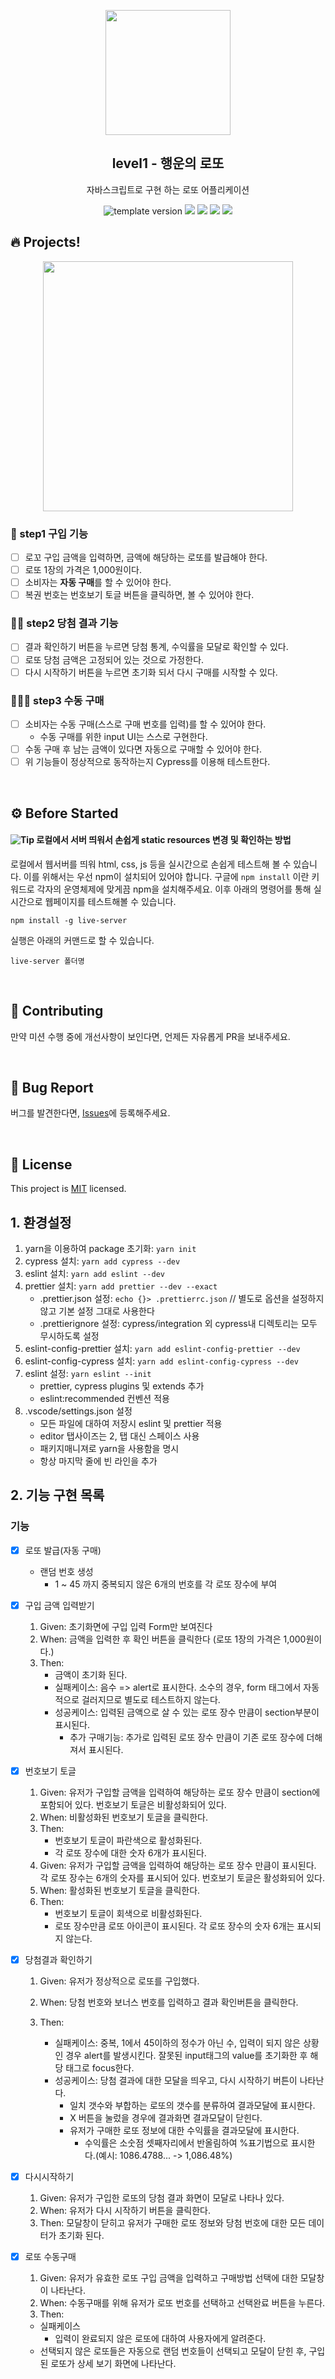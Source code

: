 <p align="middle" >
  <img width="200px;" src="./src/images/lotto_ball.png"/>
</p>
<h2 align="middle">level1 - 행운의 로또</h2>
<p align="middle">자바스크립트로 구현 하는 로또 어플리케이션</p>
<p align="middle">
<img src="https://img.shields.io/badge/version-1.0.0-blue?style=flat-square" alt="template version"/>
<img src="https://img.shields.io/badge/language-html-red.svg?style=flat-square"/>
<img src="https://img.shields.io/badge/language-css-blue.svg?style=flat-square"/>
<img src="https://img.shields.io/badge/language-js-yellow.svg?style=flat-square"/>
<a href="https://github.com/daybrush/moveable/blob/master/LICENSE" target="_blank">
  <img src="https://img.shields.io/github/license/daybrush/moveable.svg?style=flat-square&label=license&color=08CE5D"/>
  </a>
</p>

## 🔥 Projects!

<p align="middle">
  <img width="400" src="./src/images/lotto_ui.png">
</p>

### 🎯 step1 구입 기능

- [ ] 로꼬 구입 금액을 입력하면, 금액에 해당하는 로또를 발급해야 한다.
- [ ] 로또 1장의 가격은 1,000원이다.
- [ ] 소비자는 **자동 구매**를 할 수 있어야 한다.
- [ ] 복권 번호는 번호보기 토글 버튼을 클릭하면, 볼 수 있어야 한다.

### 🎯🎯 step2 당첨 결과 기능

- [ ] 결과 확인하기 버튼을 누르면 당첨 통계, 수익률을 모달로 확인할 수 있다.
- [ ] 로또 당첨 금액은 고정되어 있는 것으로 가정한다.
- [ ] 다시 시작하기 버튼을 누르면 초기화 되서 다시 구매를 시작할 수 있다.

### 🎯🎯🎯 step3 수동 구매

- [ ] 소비자는 수동 구매(스스로 구매 번호를 입력)를 할 수 있어야 한다.
  - 수동 구매를 위한 input UI는 스스로 구현한다.
- [ ] 수동 구매 후 남는 금액이 있다면 자동으로 구매할 수 있어야 한다.
- [ ] 위 기능들이 정상적으로 동작하는지 Cypress를 이용해 테스트한다.

<br>

## ⚙️ Before Started

#### <img alt="Tip" src="https://img.shields.io/static/v1.svg?label=&message=Tip&style=flat-square&color=673ab8"> 로컬에서 서버 띄워서 손쉽게 static resources 변경 및 확인하는 방법

로컬에서 웹서버를 띄워 html, css, js 등을 실시간으로 손쉽게 테스트해 볼 수 있습니다. 이를 위해서는 우선 npm이 설치되어 있어야 합니다. 구글에 `npm install` 이란 키워드로 각자의 운영체제에 맞게끔 npm을 설치해주세요. 이후 아래의 명령어를 통해 실시간으로 웹페이지를 테스트해볼 수 있습니다.

```
npm install -g live-server
```

실행은 아래의 커맨드로 할 수 있습니다.

```
live-server 폴더명
```

<br>

## 👏 Contributing

만약 미션 수행 중에 개선사항이 보인다면, 언제든 자유롭게 PR을 보내주세요.

<br>

## 🐞 Bug Report

버그를 발견한다면, [Issues](https://github.com/woowacourse/javascript-lotto/issues)에 등록해주세요.

<br>

## 📝 License

This project is [MIT](https://github.com/woowacourse/javascript-lotto/blob/main/LICENSE) licensed.

## 1. 환경설정

1. yarn을 이용하여 package 초기화: `yarn init`
2. cypress 설치: `yarn add cypress --dev`
3. eslint 설치: `yarn add eslint --dev`
4. prettier 설치: `yarn add prettier --dev --exact`
   - .prettier.json 설정: `echo {}> .prettierrc.json` // 별도로 옵션을 설정하지 않고 기본 설정 그대로 사용한다
   - .prettierignore 설정: cypress/integration 외 cypress내 디렉토리는 모두 무시하도록 설정
5. eslint-config-prettier 설치: `yarn add eslint-config-prettier --dev`
6. eslint-config-cypress 설치: `yarn add eslint-config-cypress --dev`
7. eslint 설정: `yarn eslint --init`
   - prettier, cypress plugins 및 extends 추가
   - eslint:recommended 컨벤션 적용
8. .vscode/settings.json 설정
   - 모든 파일에 대하여 저장시 eslint 및 prettier 적용
   - editor 탭사이즈는 2, 탭 대신 스페이스 사용
   - 패키지매니져로 yarn을 사용함을 명시
   - 항상 마지막 줄에 빈 라인을 추가

## 2. 기능 구현 목록

### 기능

- [x] 로또 발급(자동 구매)
  - 랜덤 번호 생성
    - 1 ~ 45 까지 중복되지 않은 6개의 번호를 각 로또 장수에 부여
- [x] 구입 금액 입력받기

  1. Given: 초기화면에 구입 입력 Form만 보여진다
  2. When: 금액을 입력한 후 확인 버튼을 클릭한다 (로또 1장의 가격은 1,000원이다.)
  3. Then:
     - 금액이 초기화 된다.
     - 실패케이스: 음수 => alert로 표시한다. 소수의 경우, form 태그에서 자동적으로 걸러지므로 별도로 테스트하지 않는다.
     - 성공케이스: 입력된 금액으로 살 수 있는 로또 장수 만큼이 section부분이 표시된다.
       - 추가 구매기능: 추가로 입력된 로또 장수 만큼이 기존 로또 장수에 더해져서 표시된다.

- [x] 번호보기 토글

  1. Given: 유저가 구입할 금액을 입력하여 해당하는 로또 장수 만큼이 section에 포함되어 있다. 번호보기 토글은 비활성화되어 있다.
  2. When: 비활성화된 번호보기 토글을 클릭한다.
  3. Then:
     - 번호보기 토글이 파란색으로 활성화된다.
     - 각 로또 장수에 대한 숫자 6개가 표시된다.
  4. Given: 유저가 구입할 금액을 입력하여 해당하는 로또 장수 만큼이 표시된다. 각 로또 장수는 6개의 숫자를 표시되어 있다. 번호보기 토글은 활성화되어 있다.
  5. When: 활성화된 번호보기 토글을 클릭한다.
  6. Then:
     - 번호보기 토글이 회색으로 비활성화된다.
     - 로또 장수만큼 로또 아이콘이 표시된다. 각 로또 장수의 숫자 6개는 표시되지 않는다.

- [x] 당첨결과 확인하기

  1. Given: 유저가 정상적으로 로또를 구입했다.
  2. When: 당첨 번호와 보너스 번호를 입력하고 결과 확인버튼을 클릭한다.
  3. Then:

     - 실패케이스: 중복, 1에서 45이하의 정수가 아닌 수, 입력이 되지 않은 상황인 경우 alert를 발생시킨다. 잘못된 input태그의 value를 초기화한 후 해당 태그로 focus한다.
     - 성공케이스: 당첨 결과에 대한 모달을 띄우고, 다시 시작하기 버튼이 나타난다.
       - 일치 갯수와 부합하는 로또의 갯수를 분류하여 결과모달에 표시한다.
       - X 버튼을 눌렀을 경우에 결과화면 결과모달이 닫힌다.
       - 유저가 구매한 로또 정보에 대한 수익률을 결과모달에 표시한다.
         - 수익률은 소숫점 셋째자리에서 반올림하여 %표기법으로 표시한다.(예시: 1086.4788... -> 1,086.48%)

- [x] 다시시작하기
  1. Given: 유저가 구입한 로또의 당첨 결과 화면이 모달로 나타나 있다.
  2. When: 유저가 다시 시작하기 버튼을 클릭한다.
  3. Then: 모달창이 닫히고 유저가 구매한 로또 정보와 당첨 번호에 대한 모든 데이터가 초기화 된다.

- [x] 로또 수동구매
  1. Given: 유저가 유효한 로또 구입 금액을 입력하고 구매방법 선택에 대한 모달창이 나타난다.
  2. When: 수동구매를 위해 유저가 로또 번호를 선택하고 선택완료 버튼을 누른다.
  3. Then: 
    - 실패케이스
      - 입력이 완료되지 않은 로또에 대하여 사용자에게 알려준다.
    - 선택되지 않은 로또들은 자동으로 랜덤 번호들이 선택되고 모달이 닫힌 후, 구입된 로또가 상세 보기 화면에 나타난다.
